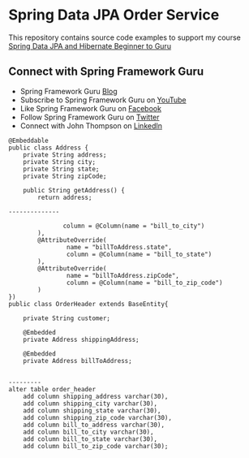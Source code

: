 # Spring Data JPA Order Service

This repository contains source code examples to support my course [Spring Data JPA and Hibernate Beginner to Guru](https://www.udemy.com/course/hibernate-and-spring-data-jpa-beginner-to-guru/?referralCode=251C4C865302C7B1BB8F)

## Connect with Spring Framework Guru
* Spring Framework Guru [Blog](https://springframework.guru/)
* Subscribe to Spring Framework Guru on [YouTube](https://www.youtube.com/channel/UCrXb8NaMPQCQkT8yMP_hSkw)
* Like Spring Framework Guru on [Facebook](https://www.facebook.com/springframeworkguru/)
* Follow Spring Framework Guru on [Twitter](https://twitter.com/spring_guru)
* Connect with John Thompson on [LinkedIn](http://www.linkedin.com/in/springguru)

```
@Embeddable
public class Address {
    private String address;
    private String city;
    private String state;
    private String zipCode;

    public String getAddress() {
        return address;

--------------

               column = @Column(name = "bill_to_city")
        ),
        @AttributeOverride(
                name = "billToAddress.state",
                column = @Column(name = "bill_to_state")
        ),
        @AttributeOverride(
                name = "billToAddress.zipCode",
                column = @Column(name = "bill_to_zip_code")
        )
})
public class OrderHeader extends BaseEntity{

    private String customer;

    @Embedded
    private Address shippingAddress;

    @Embedded
    private Address billToAddress;


---------
alter table order_header
    add column shipping_address varchar(30),
    add column shipping_city varchar(30),
    add column shipping_state varchar(30),
    add column shipping_zip_code varchar(30),
    add column bill_to_address varchar(30),
    add column bill_to_city varchar(30),
    add column bill_to_state varchar(30),
    add column bill_to_zip_code varchar(30);

```